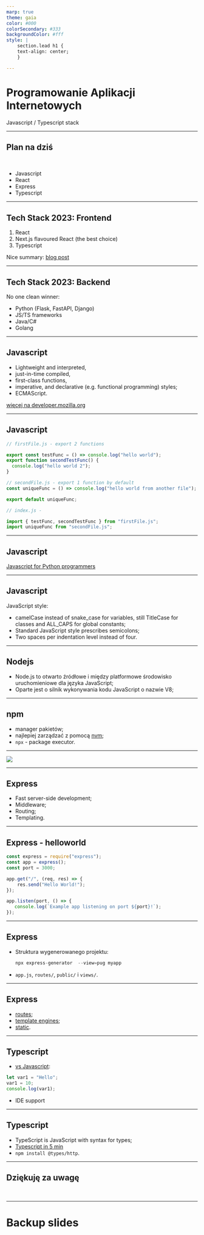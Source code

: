 ```yaml
---
marp: true
theme: gaia
color: #000
colorSecondary: #333
backgroundColor: #fff
style: |
    section.lead h1 {
    text-align: center;
    }

---
```

<!-- _class: lead -->
# Programowanie Aplikacji Internetowych

Javascript / Typescript stack

---
<!-- _class: lead -->
## Plan na dziś
<br />

- Javascript
- React
- Express
- Typescript

---
<!-- _class: lead -->
## Tech Stack 2023: Frontend

1. React
2. Next.js flavoured React (the best choice)
3. Typescript

Nice summary: [blog post](https://chrlschn.medium.com/thoughts-on-react-vs-vue-vs-everything-else-in-2023-e4e50e526049)

---
<!-- _class: lead -->
## Tech Stack 2023: Backend

No one clean winner:

- Python (Flask, FastAPI, Django)
- JS/TS frameworks
- Java/C#
- Golang

<!-- https://survey.stackoverflow.co/2022/#technology -->

---
<!-- _class: lead -->
## Javascript

- Lightweight and interpreted,
- just-in-time compiled,
- first-class functions,
- imperative, and declarative (e.g. functional programming) styles;
- ECMAScript.

[więcej na developer.mozilla.org](https://developer.mozilla.org/en-US/docs/Web/JavaScript/JavaScript_technologies_overview#javascript_the_core_language_ecmascript)

---
<!-- _class: lead -->
## Javascript

```javascript
// firstFile.js - export 2 functions

export const testFunc = () => console.log("hello world");
export function secondTestFunc() {
  console.log("hello world 2");
}

// secondFile.js - export 1 function by default
const uniqueFunc = () => console.log("hello world from another file");

export default uniqueFunc;

// index.js -

import { testFunc, secondTestFunc } from "firstFile.js";
import uniqueFunc from "secondFile.js";
```

---
<!-- _class: lead -->
## Javascript

[Javascript for Python programmers](https://observablehq.com/@ballingt/javascript-for-python-programmers)

---
<!-- _class: lead -->
## Javascript

JavaScript style:

- camelCase instead of snake_case for variables, still TitleCase for classes and ALL_CAPS for global constants;
- Standard JavaScript style prescribes semicolons;
- Two spaces per indentation level instead of four.

---
<!-- _class: lead -->
## Nodejs

- Node.js to otwarto źródłowe i między platformowe środowisko uruchomieniowe dla języka JavaScript;
- Oparte jest o silnik wykonywania kodu JavaScript o nazwie V8;

---
<!-- _class: lead -->
## npm

- manager pakietów;
- najlepiej zarządzać z pomocą [nvm](https://github.com/nvm-sh/nvm);
- `npx` - package executor.

---
<!-- _class: lead -->
![](https://upload.wikimedia.org/wikipedia/commons/6/64/Expressjs.png)

---
<!-- _class: lead -->
## Express

- Fast server-side development;
- Middleware;
- Routing;
- Templating.

---
<!-- _class: lead -->
## Express - helloworld

```javascript
const express = require("express");
const app = express();
const port = 3000;

app.get("/", (req, res) => {
    res.send("Hello World!");
});

app.listen(port, () => {
   console.log(`Example app listening on port ${port}!`);
});
```

---
<!-- _class: lead -->
## Express

- Struktura wygenerowanego projektu:

  ```javascript
  npx express-generator  --view=pug myapp
  ```

- `app.js`, `routes/`, `public/` i `views/`.

---
<!-- _class: lead -->
## Express

- [routes](https://expressjs.com/en/guide/routing.html);
- [template engines](https://expressjs.com/en/guide/using-template-engines.html);
- [static](https://expressjs.com/en/starter/static-files.html).

---
<!-- _class: lead -->
## Typescript

- [vs Javascript](https://www.toptal.com/typescript/typescript-vs-javascript-guide):

```javascript
let var1 = "Hello";
var1 = 10;
console.log(var1);
```

- IDE support

---
<!-- _class: lead -->
## Typescript

- TypeScript is JavaScript with syntax for types;
- [Typescript in 5 min](https://www.typescriptlang.org/docs/handbook/typescript-in-5-minutes.html)
- `npm install @types/http`.

---
<!-- _class: lead -->
## Dziękuję za uwagę
<br />

---
<!-- _class: lead -->
# Backup slides
